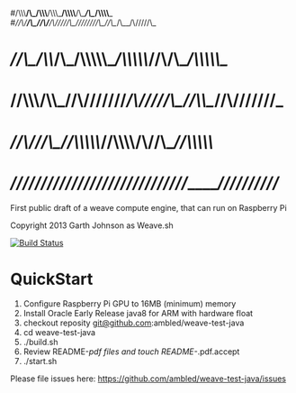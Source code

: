 
#/\\\\\\__/\\_/\\\\\\__/\\\\\\\_____/\\\\\\\\____/\\\____/\\\__/\\\\\\\\___    
#_//\\\/__/\\\_//\\\/__/\\\/////\\\_\////////\\\_\//\\\__/\\\__/\\\/////\\\_   
# _\//\\\_/\\\\_/\\\___/\\\\\\\\\\\____/\\\\\\\\\\_\//\\\/\\\__/\\\\\\\\\\\__  
#  __\//\\\\\\/\\\\\___\//\\///////____/\\\/////\\\__\//\\\\\__\//\\///////___ 
#   ___\//\\\/\//\\\_____\//\\\\\\\\\\_\//\\\\\\\\/\\__\//\\\____\//\\\\\\\\\\_
#    ____\///___\///_______\//////////___\////////\//____\///______\//////////_

First public draft of a weave compute engine, that can run on Raspberry Pi

Copyright 2013 Garth Johnson as Weave.sh

[![Build Status](https://travis-ci.org/ambled/weave-test-java.png)](https://travis-ci.org/ambled/weave-test-java)


QuickStart
==========

1. Configure Raspberry Pi GPU to 16MB (minimum) memory
2. Install Oracle Early Release java8 for ARM with hardware float
3. checkout reposity git@github.com:ambled/weave-test-java
4. cd weave-test-java
5. ./build.sh
6. Review README-*pdf files and touch README-*.pdf.accept
7. ./start.sh

Please file issues here: https://github.com/ambled/weave-test-java/issues
